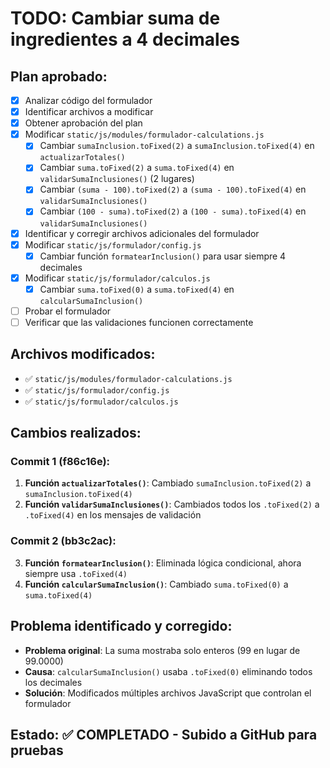 # TODO: Cambiar suma de ingredientes a 4 decimales

## Plan aprobado:
- [x] Analizar código del formulador
- [x] Identificar archivos a modificar
- [x] Obtener aprobación del plan
- [x] Modificar `static/js/modules/formulador-calculations.js`
  - [x] Cambiar `sumaInclusion.toFixed(2)` a `sumaInclusion.toFixed(4)` en `actualizarTotales()`
  - [x] Cambiar `suma.toFixed(2)` a `suma.toFixed(4)` en `validarSumaInclusiones()` (2 lugares)
  - [x] Cambiar `(suma - 100).toFixed(2)` a `(suma - 100).toFixed(4)` en `validarSumaInclusiones()`
  - [x] Cambiar `(100 - suma).toFixed(2)` a `(100 - suma).toFixed(4)` en `validarSumaInclusiones()`
- [x] Identificar y corregir archivos adicionales del formulador
- [x] Modificar `static/js/formulador/config.js`
  - [x] Cambiar función `formatearInclusion()` para usar siempre 4 decimales
- [x] Modificar `static/js/formulador/calculos.js`
  - [x] Cambiar `suma.toFixed(0)` a `suma.toFixed(4)` en `calcularSumaInclusion()`
- [ ] Probar el formulador
- [ ] Verificar que las validaciones funcionen correctamente

## Archivos modificados:
- ✅ `static/js/modules/formulador-calculations.js`
- ✅ `static/js/formulador/config.js`
- ✅ `static/js/formulador/calculos.js`

## Cambios realizados:

### Commit 1 (f86c16e):
1. **Función `actualizarTotales()`**: Cambiado `sumaInclusion.toFixed(2)` a `sumaInclusion.toFixed(4)`
2. **Función `validarSumaInclusiones()`**: Cambiados todos los `.toFixed(2)` a `.toFixed(4)` en los mensajes de validación

### Commit 2 (bb3c2ac):
3. **Función `formatearInclusion()`**: Eliminada lógica condicional, ahora siempre usa `.toFixed(4)`
4. **Función `calcularSumaInclusion()`**: Cambiado `suma.toFixed(0)` a `suma.toFixed(4)`

## Problema identificado y corregido:
- **Problema original**: La suma mostraba solo enteros (99 en lugar de 99.0000)
- **Causa**: `calcularSumaInclusion()` usaba `.toFixed(0)` eliminando todos los decimales
- **Solución**: Modificados múltiples archivos JavaScript que controlan el formulador

## Estado: ✅ COMPLETADO - Subido a GitHub para pruebas
